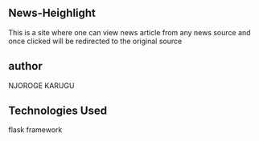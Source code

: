 ## News-Heighlight
This is a site  where one can view news article from any news source and once clicked will be redirected to the original source

## author
NJOROGE KARUGU


## Technologies Used
flask framework



